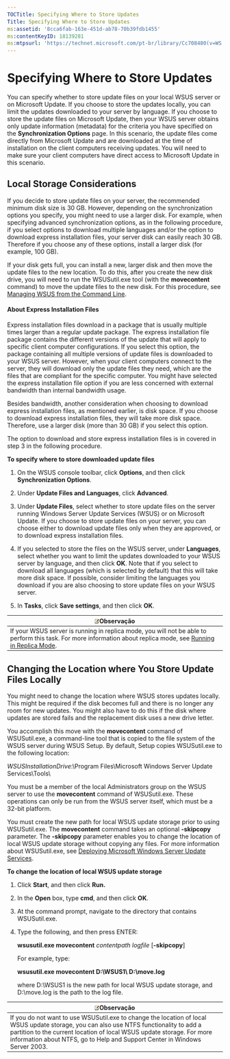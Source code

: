 ```yaml
---
TOCTitle: Specifying Where to Store Updates
Title: Specifying Where to Store Updates
ms:assetid: '8cca6fab-163e-451d-ab78-70b39fdb1455'
ms:contentKeyID: 18139281
ms:mtpsurl: 'https://technet.microsoft.com/pt-br/library/Cc708480(v=WS.10)'
---
```


Specifying Where to Store Updates
=================================

You can specify whether to store update files on your local WSUS server or on Microsoft Update. If you choose to store the updates locally, you can limit the updates downloaded to your server by language. If you choose to store the update files on Microsoft Update, then your WSUS server obtains only update information (metadata) for the criteria you have specified on the **Synchronization Options** page. In this scenario, the update files come directly from Microsoft Update and are downloaded at the time of installation on the client computers receiving updates. You will need to make sure your client computers have direct access to Microsoft Update in this scenario.

Local Storage Considerations
----------------------------

If you decide to store update files on your server, the recommended minimum disk size is 30 GB. However, depending on the synchronization options you specify, you might need to use a larger disk. For example, when specifying advanced synchronization options, as in the following procedure, if you select options to download multiple languages and/or the option to download express installation files, your server disk can easily reach 30 GB. Therefore if you choose any of these options, install a larger disk (for example, 100 GB).

If your disk gets full, you can install a new, larger disk and then move the update files to the new location. To do this, after you create the new disk drive, you will need to run the WSUSutil.exe tool (with the **movecontent** command) to move the update files to the new disk. For this procedure, see [Managing WSUS from the Command Line](https://technet.microsoft.com/2686bd2b-910a-479b-961e-cea2a2028024).

#### About Express Installation Files

Express installation files download in a package that is usually multiple times larger than a regular update package. The express installation file package contains the different versions of the update that will apply to specific client computer configurations. If you select this option, the package containing all multiple versions of update files is downloaded to your WSUS server. However, when your client computers connect to the server, they will download only the update files they need, which are the files that are compliant for the specific computer. You might have selected the express installation file option if you are less concerned with external bandwidth than internal bandwidth usage.

Besides bandwidth, another consideration when choosing to download express installation files, as mentioned earlier, is disk space. If you choose to download express installation files, they will take more disk space. Therefore, use a larger disk (more than 30 GB) if you select this option.

The option to download and store express installation files is in covered in step 3 in the following procedure.

**To specify where to store downloaded update files**
1.  On the WSUS console toolbar, click **Options**, and then click **Synchronization Options**.

2.  Under **Update Files and Languages**, click **Advanced**.

3.  Under **Update Files**, select whether to store update files on the server running Windows Server Update Services (WSUS) or on Microsoft Update. If you choose to store update files on your server, you can choose either to download update files only when they are approved, or to download express installation files.

4.  If you selected to store the files on the WSUS server, under **Languages**, select whether you want to limit the updates downloaded to your WSUS server by language, and then click **OK**. Note that if you select to download all languages (which is selected by default) that this will take more disk space. If possible, consider limiting the languages you download if you are also choosing to store update files on your WSUS server.

5.  In **Tasks**, click **Save settings**, and then click **OK**.

| ![](images/Cc708480.note(WS.10).gif)Observação                                                                                                                                                            |
|----------------------------------------------------------------------------------------------------------------------------------------------------------------------------------------------------------------------------------------|
| If your WSUS server is running in replica mode, you will not be able to perform this task. For more information about replica mode, see [Running in Replica Mode](https://technet.microsoft.com/d143c886-30b6-4034-80a2-182171ac8f8b). |

Changing the Location where You Store Update Files Locally
----------------------------------------------------------

You might need to change the location where WSUS stores updates locally. This might be required if the disk becomes full and there is no longer any room for new updates. You might also have to do this if the disk where updates are stored fails and the replacement disk uses a new drive letter.

You accomplish this move with the **movecontent** command of WSUSutil.exe, a command-line tool that is copied to the file system of the WSUS server during WSUS Setup. By default, Setup copies WSUSutil.exe to the following location:

*WSUSInstallationDrive*:\\Program Files\\Microsoft Windows Server Update Services\\Tools\\

You must be a member of the local Administrators group on the WSUS server to use the **movecontent** command of WSUSutil.exe. These operations can only be run from the WSUS server itself, which must be a 32-bit platform.

You must create the new path for local WSUS update storage prior to using WSUSutil.exe. The **movecontent** command takes an optional **-skipcopy** parameter. The **-skipcopy** parameter enables you to change the location of local WSUS update storage without copying any files. For more information about WSUSutil.exe, see [Deploying Microsoft Windows Server Update Services](http://go.microsoft.com/fwlink/?linkid=41777).

**To change the location of local WSUS update storage**
1.  Click **Start**, and then click **Run.**

2.  In the **Open** box, type **cmd**, and then click **OK**.

3.  At the command prompt, navigate to the directory that contains WSUSutil.exe.

4.  Type the following, and then press ENTER:

    **wsusutil.exe movecontent** *contentpath logfile* \[**-skipcopy**\]

    For example, type:

    **wsusutil.exe movecontent D:\\WSUS1\\ D:\\move.log**

    where D:\\WSUS1 is the new path for local WSUS update storage, and D:\\move.log is the path to the log file.

| ![](images/Cc708480.note(WS.10).gif)Observação                                                                                                                                                                                                                     |
|-------------------------------------------------------------------------------------------------------------------------------------------------------------------------------------------------------------------------------------------------------------------------------------------------|
| If you do not want to use WSUSutil.exe to change the location of local WSUS update storage, you can also use NTFS functionality to add a partition to the current location of local WSUS update storage. For more information about NTFS, go to Help and Support Center in Windows Server 2003. |
